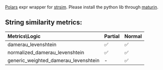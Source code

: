 [Polars](https://github.com/pola-rs/polars) expr wrapper for [strsim](https://docs.rs/strsim/latest/strsim/). Please install the python lib through [maturin](https://github.com/PyO3/maturin).





## String similarity metrics:

| Metrics\Logic | Partial | Normal |
|:---|:---|:---|
|damerau_levenshtein | &#x2705; | &#x2705; |
|normalized_damerau_levenshtein | &#x2705; | &#x2705; |
| generic_weighted_damerau_levenshtein | - | &#x2705; |
